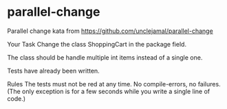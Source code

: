 # parallel-change
Parallel change kata from https://github.com/unclejamal/parallel-change

Your Task
Change the class ShoppingCart in the package field.

The class should be handle multiple int items instead of a single one.

Tests have already been written.

Rules
The tests must not be red at any time. No compile-errors, no failures. (The only exception is for a few seconds while you write a single line of code.)
